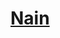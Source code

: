 ﻿---
!LinkItem
Link: dwarf_hd.md
NameLink: <!--NameLink-->[Nain](hd_dwarf.md)<!--/NameLink-->
Id: races_hd.md#nain
ParentLink: races_hd.md#races
Name: Nain
ParentName: Races
AltName: '[Dwarf](#)'
Attributes: {}
AttributesDictionary: >+
  {}

---




# [Nain](hd_dwarf.md)



